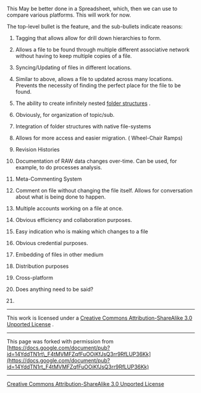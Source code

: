 

This May be better done in a Spreadsheet, which, then we can use to compare various platforms. This will work for now.  

The top-level bullet is the feature, and the sub-bullets indicate reasons:  

1. Tagging that allows allow for drill down hierarchies to form.

1. Allows a file to be found through multiple different associative network without having to keep multiple copies of a file.

1. Syncing/Updating of files in different locations.

1. Similar to above, allows a file to updated across many locations. Prevents the necessity of finding the perfect place for the file to be found.

1. The ability to create infinitely nested [folder structures](https://docs.google.com/folder/d/0B5PC4hPnRiAYWUpkQmRkOEUwN1k/edit) .

1. Obviously, for organization of topic/sub.

1. Integration of folder structures with native file-systems

1. Allows for more access and easier migration. ( Wheel-Chair Ramps)

1. Revision Histories

1. Documentation of RAW data changes over-time. Can be used, for example, to do processes analysis.

1. Meta-Commenting System

1. Comment on file without changing the file itself. Allows for conversation about what is being done to happen.

1. Multiple accounts working on a file at once.

1. Obvious efficiency and collaboration purposes.

1. Easy indication who is making which changes to a file

1. Obvious credential purposes.

1. Embedding of files in other medium

1. Distribution purposes

1. Cross-platform

1. Does anything need to be said?

1.

--------------

This work is licensed under a [Creative Commons Attribution-ShareAlike 3.0 Unported License](http://creativecommons.org/licenses/by-sa/3.0/) .

* * *
This page was forked with permission from [https://docs.google.com/document/pub?id=14YddTN1rt\_F4tMVMFZqfFuOOiKfJsQ3rr9RfLUP36Kk](https://docs.google.com/document/pub?id=14YddTN1rt_F4tMVMFZqfFuOOiKfJsQ3rr9RfLUP36Kk)
* * *
[Creative Commons Attribution-ShareAlike 3.0 Unported License](http://creativecommons.org/licenses/by-sa/3.0/)